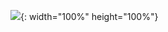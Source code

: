 ![](https://media.giphy.com/media/xzfzZAkAWzQyHt5sI4/giphy-downsized-large.gif){: width="100%" height="100%"}

<!--
**new-pow/new-pow** is a ✨ _special_ ✨ repository because its `README.md` (this file) appears on your GitHub profile.

Here are some ideas to get you started:

- 🔭 I’m currently working on ...
- 🌱 I’m currently learning ...
- 👯 I’m looking to collaborate on ...
- 🤔 I’m looking for help with ...
- 💬 Ask me about ...
- 📫 How to reach me: ...
- 😄 Pronouns: ...
- ⚡ Fun fact: ...
-->
